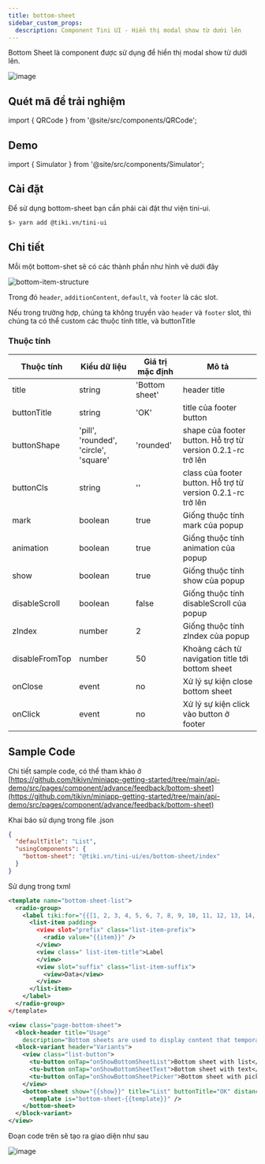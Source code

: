 ```yaml
---
title: bottom-sheet
sidebar_custom_props:
  description: Component Tini UI - Hiển thị modal show từ dưới lên
---
```


Bottom Sheet là component được sử dụng để hiển thị modal show từ dưới lên.

![image](https://salt.tikicdn.com/ts/miniapp/17/39/96/0a7ed3934129953b1038012a51e6158f.png)

## Quét mã để trải nghiệm

import { QRCode } from '@site/src/components/QRCode';

<QRCode page="pages/component/advance/feedback/bottom-sheet/index" />

## Demo

import { Simulator } from '@site/src/components/Simulator';

<Simulator page="pages/component/advance/feedback/bottom-sheet/index" />

## Cài đặt

Để sử dụng bottom-sheet bạn cần phải cài đặt thư viện tini-ui.

```bash
$> yarn add @tiki.vn/tini-ui
```

## Chi tiết

Mỗi một bottom-shet sẽ có các thành phần như hình vẽ dưới đây

![bottom-item-structure](https://salt.tikicdn.com/ts/miniapp/77/f4/b5/580a775a8026ebd3fb799c8a83732173.png)

Trong đó `header`, `additionContent`, `default`, và `footer` là các slot.

Nếu trong trường hợp, chúng ta không truyền vào `header` và `footer` slot, thì chúng ta có thể custom
các thuộc tính title, và buttonTitle

### Thuộc tính

| Thuộc tính     | Kiểu dữ liệu                          | Giá trị mặc định | Mô tả                                                       |
| -------------- | ------------------------------------- | ---------------- | ----------------------------------------------------------- |
| title          | string                                | 'Bottom sheet'   | header title                                                |
| buttonTitle    | string                                | 'OK'             | title của footer button                                     |
| buttonShape    | 'pill', 'rounded', 'circle', 'square' | 'rounded'        | shape của footer button. Hỗ trợ từ version 0.2.1-rc trở lên |
| buttonCls      | string                                | ''               | class của footer button. Hỗ trợ từ version 0.2.1-rc trở lên |
| mark           | boolean                               | true             | Giống thuộc tính mark của popup                             |
| animation      | boolean                               | true             | Giống thuộc tính animation của popup                        |
| show           | boolean                               | true             | Giống thuộc tính show của popup                             |
| disableScroll  | boolean                               | false            | Giống thuộc tính disableScroll của popup                    |
| zIndex         | number                                | 2                | Giống thuộc tính zIndex của popup                           |
| disableFromTop | number                                | 50               | Khoảng cách từ navigation title tới bottom sheet            |
| onClose        | event                                 | no               | Xử lý sự kiện close bottom sheet                            |
| onClick        | event                                 | no               | Xử lý sự kiện click vào button ở footer                     |

## Sample Code

Chi tiết sample code, có thể tham khảo ở
[https://github.com/tikivn/miniapp-getting-started/tree/main/api-demo/src/pages/component/advance/feedback/bottom-sheet](https://github.com/tikivn/miniapp-getting-started/tree/main/api-demo/src/pages/component/advance/feedback/bottom-sheet)

Khai báo sử dụng trong file .json

```json
{
  "defaultTitle": "List",
  "usingComponents": {
    "bottom-sheet": "@tiki.vn/tini-ui/es/bottom-sheet/index"
  }
}
```

Sử dụng trong txml

```xml
<template name="bottom-sheet-list">
  <radio-group>
    <label tiki:for="{{[1, 2, 3, 4, 5, 6, 7, 8, 9, 10, 11, 12, 13, 14, 15, 16, 17, 18, 19, 20]}}">
      <list-item padding>
        <view slot="prefix" class="list-item-prefix">
          <radio value="{{item}}" />
        </view>
        <view class=" list-item-title">Label
        </view>
        <view slot="suffix" class="list-item-suffix">
          <view>Data</view>
        </view>
      </list-item>
    </label>
  </radio-group>
</template>

<view class="page-bottom-sheet">
  <block-header title="Usage"
    description="Bottom sheets are used to display content that temporarily blocks interactions with the main view of an application. Bottom sheets should be used sparingly only to provide complex actions when we  want users stay on the current screen." />
  <block-variant header="Variants">
    <view class="list-button">
      <tu-button onTap="onShowBottomSheetList">Bottom sheet with list</tu-button>
      <tu-button onTap="onShowBottomSheetText">Bottom sheet with text</tu-button>
      <tu-button onTap="onShowBottomSheetPicker">Bottom sheet with picker</tu-button>
    </view>
    <bottom-sheet show="{{show}}" title="List" buttonTitle="OK" distanceFromTop="{{100}}" onClose="onClose" onClick="onClick">
      <template is="bottom-sheet-{{template}}" />
    </bottom-sheet>
  </block-variant>
</view>
```

Đoạn code trên sẽ tạo ra giao diện như sau

![image](https://salt.tikicdn.com/ts/miniapp/17/39/96/0a7ed3934129953b1038012a51e6158f.png)
